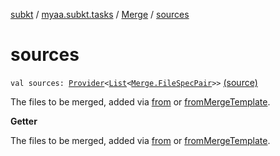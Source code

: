 [subkt](../../index.md) / [myaa.subkt.tasks](../index.md) / [Merge](index.md) / [sources](./sources.md)

# sources

`val sources: `[`Provider`](https://docs.gradle.org/current/javadoc/org/gradle/api/provider/Provider.html)`<`[`List`](https://kotlinlang.org/api/latest/jvm/stdlib/kotlin.collections/-list/index.html)`<`[`Merge.FileSpecPair`](-file-spec-pair/index.md)`>>` [(source)](https://github.com/Myaamori/SubKt/blob/0.1.4/src/main/kotlin/myaa/subkt/tasks/asstasks.kt#L138)

The files to be merged, added via [from](from.md) or [fromMergeTemplate](from-merge-template.md).

**Getter**

The files to be merged, added via [from](from.md) or [fromMergeTemplate](from-merge-template.md).

